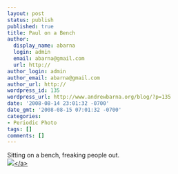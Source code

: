 ```yaml
---
layout: post
status: publish
published: true
title: Paul on a Bench
author:
  display_name: abarna
  login: admin
  email: abarna@gmail.com
  url: http://
author_login: admin
author_email: abarna@gmail.com
author_url: http://
wordpress_id: 135
wordpress_url: http://www.andrewbarna.org/blog/?p=135
date: '2008-08-14 23:01:32 -0700'
date_gmt: '2008-08-15 07:01:32 -0700'
categories:
- Periodic Photo
tags: []
comments: []
---
```

<p>Sitting on a bench, freaking people out.<br &#47;><a href="http:&#47;&#47;andrewbarna.org&#47;photos&#47;gallery&#47;main.php?g2_view=core.DownloadItem&g2_itemId=17061"><img src="http:&#47;&#47;andrewbarna.org&#47;photos&#47;gallery&#47;main.php?g2_view=core.DownloadItem&g2_itemId=17062&g2_serialNumber=2"><&#47;a></p>
